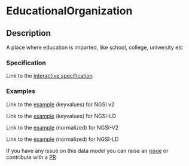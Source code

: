 # EducationalOrganization

## Description 

A place where education is imparted, like school, college, university etc
### Specification

Link to the [interactive specification](https://swagger.lab.fiware.org/?url=https://raw.githubusercontent.com/dpatil-fw/dataModel.PointOfInterest/master/EducationalOrganization/swagger.yaml)

### Examples

Link to the [example](https://raw.githubusercontent.com/dpatil-fw/dataModel.PointOfInterest/master/EducationalOrganization/examples/example.json) (keyvalues) for NGSI v2

Link to the [example](https://raw.githubusercontent.com/dpatil-fw/dataModel.PointOfInterest/master/EducationalOrganization/examples/example.jsonld) (keyvalues) for NGSI-LD

Link to the [example](https://raw.githubusercontent.com/dpatil-fw/dataModel.PointOfInterest/master/EducationalOrganization/examples/example-normalized.json) (normalized) for NGSI-V2

Link to the [example](https://raw.githubusercontent.com/dpatil-fw/dataModel.PointOfInterest/master/EducationalOrganization/examples/example-normalized.jsonld) (normalized) for NGSI-LD

If you have any issue on this data model you can raise an [issue](https://github.com/smart-data-models/dataModel.PointOfInterest/issues)  or contribute with a [PR](https://github.com/smart-data-models/dataModel.PointOfInterest/pulls)
